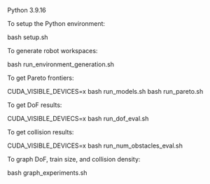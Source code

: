 Python 3.9.16

To setup the Python environment:

bash setup.sh

To generate robot workspaces:

bash run_environment_generation.sh

To get Pareto frontiers:

CUDA_VISIBLE_DEVICES=x bash run_models.sh
bash run_pareto.sh

To get DoF results:

CUDA_VISIBLE_DEVIECS=x bash run_dof_eval.sh

To get collision results:

CUDA_VISIBLE_DEVICES=x bash run_num_obstacles_eval.sh

To graph DoF, train size, and collision density:

bash graph_experiments.sh